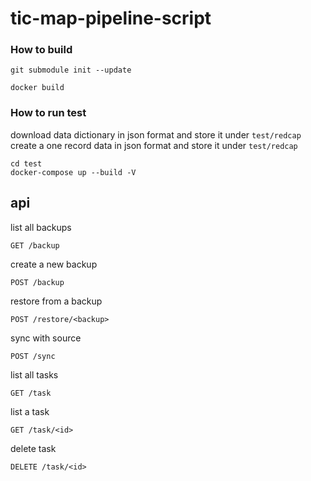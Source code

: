# tic-map-pipeline-script

### How to build ###

```
git submodule init --update
```

```
docker build
```



### How to run test ###

download data dictionary in json format and store it under `test/redcap`
create a one record data in json format and store it under `test/redcap`

```
cd test
docker-compose up --build -V
```
## api

list all backups
```
GET /backup
```

create a new backup
```
POST /backup
```

restore from a backup
```
POST /restore/<backup>
```

sync with source
```
POST /sync
```

list all tasks
```
GET /task
```

list a task
```
GET /task/<id>
```

delete task
```
DELETE /task/<id>
```
